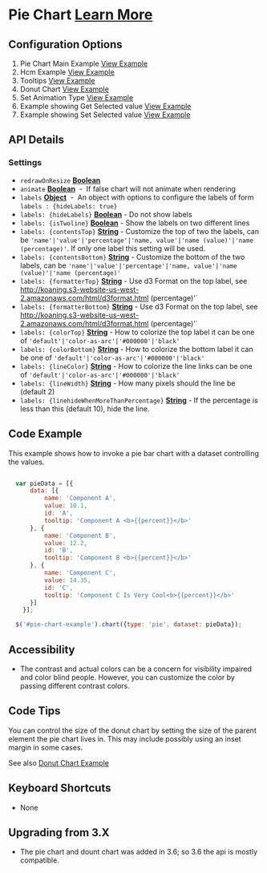
# Pie Chart  [Learn More](#)

## Configuration Options

1. Pie Chart Main Example [View Example]( ../components/pie/example-index)
2. Hcm Example [View Example]( ../components/pie/example-hcm)
3. Tooltips [View Example]( ../components/pie/example-tooltip)
4. Donut Chart [View Example]( ../components/donut/example-index)
5. Set Animation Type [View Example]( ../components/pie/example-animation)
6. Example showing Get Selected value [View Example]( ../components/pie/example-get-selected)
7. Example showing Set Selected value [View Example]( ../components/pie/example-set-selected)

## API Details

### Settings

-   `redrawOnResize` **[Boolean](https://developer.mozilla.org/en-US/docs/Web/JavaScript/Reference/Global_Objects/Boolean)**
-   `animate` **[Boolean](https://developer.mozilla.org/en-US/docs/Web/JavaScript/Reference/Global_Objects/Boolean)**  -  If false chart will not animate when rendering
-   `labels` **[Object](https://developer.mozilla.org/en-US/docs/Web/JavaScript/Reference/Global_Objects/Object)**  -  An object with options to configure the labels of form `labels : {hideLabels: true}`
- `labels: {hideLabels}` **[Boolean](https://developer.mozilla.org/en-US/docs/Web/JavaScript/Reference/Global_Objects/Boolean)** - Do not show labels
- `labels: {isTwoline}` **[Boolean](https://developer.mozilla.org/en-US/docs/Web/JavaScript/Reference/Global_Objects/Boolean)** - Show the labels on two different lines
- `labels: {contentsTop}` **[String](https://developer.mozilla.org/en-US/docs/Web/JavaScript/Reference/Global_Objects/String)** - Customize the top of two the labels, can be `'name'|'value'|'percentage'|'name, value'|'name (value)'|'name (percentage)'`. If only one label this setting will be used.
- `labels: {contentsBottom}` **[String](https://developer.mozilla.org/en-US/docs/Web/JavaScript/Reference/Global_Objects/String)** - Customize the bottom of the two labels, can be `'name'|'value'|'percentage'|'name, value'|'name (value)'|'name (percentage)'`
- `labels: {formatterTop}` **[String](https://developer.mozilla.org/en-US/docs/Web/JavaScript/Reference/Global_Objects/String)** - Use d3 Format on the top label, see http://koaning.s3-website-us-west-2.amazonaws.com/html/d3format.html
 (percentage)'`
- `labels: {formatterBottom}` **[String](https://developer.mozilla.org/en-US/docs/Web/JavaScript/Reference/Global_Objects/String)** - Use d3 Format on the top label, see http://koaning.s3-website-us-west-2.amazonaws.com/html/d3format.html
 (percentage)'`
- `labels: {colorTop}` **[String](https://developer.mozilla.org/en-US/docs/Web/JavaScript/Reference/Global_Objects/String)** - How to colorize the top label it can be one of `'default'|'color-as-arc'|'#000000'|'black'`
- `labels: {colorBottom}` **[String](https://developer.mozilla.org/en-US/docs/Web/JavaScript/Reference/Global_Objects/String)** - How to colorize the bottom label it can be one of `'default'|'color-as-arc'|'#000000'|'black'`
- `labels: {lineColor}` **[String](https://developer.mozilla.org/en-US/docs/Web/JavaScript/Reference/Global_Objects/String)** - How to colorize the line links can be one of `'default'|'color-as-arc'|'#000000'|'black'`
- `labels: {lineWidth}` **[String](https://developer.mozilla.org/en-US/docs/Web/JavaScript/Reference/Global_Objects/String)** - How many pixels should the line be (default 2)
- `labels: {linehideWhenMoreThanPercentage}` **[String](https://developer.mozilla.org/en-US/docs/Web/JavaScript/Reference/Global_Objects/String)** - If the percentage is less than this (default 10), hide the line.

## Code Example

This example shows how to invoke a pie bar chart with a dataset controlling the values.

```javascript

  var pieData = [{
      data: [{
          name: 'Component A',
          value: 10.1,
          id: 'A',
          tooltip: 'Component A <b>{{percent}}</b>'
      }, {
          name: 'Component B',
          value: 12.2,
          id: 'B',
          tooltip: 'Component B <b>{{percent}}</b>'
      }, {
          name: 'Component C',
          value: 14.35,
          id: 'C',
          tooltip: 'Component C Is Very Cool<b>{{percent}}</b>'
      }]
    }];

  $('#pie-chart-example').chart({type: 'pie', dataset: pieData});

```

## Accessibility

- The contrast and actual colors can be a concern for visibility impaired and color blind people. However, you can customize the color by passing different contrast colors.

## Code Tips

You can control the size of the donut chart by setting the size of the parent element the pie chart lives in.
This may include possibly using an inset margin in some cases.

See also [Donut Chart Example]( ../components/donut/example-index)

## Keyboard Shortcuts

- None

## Upgrading from 3.X

-   The pie chart and dount chart was added in 3.6; so 3.6 the api is mostly compatible.
